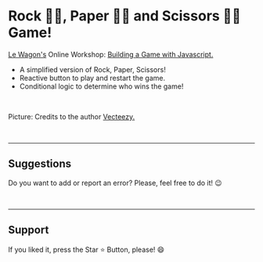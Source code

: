 # Rock 👊🏻, Paper ✋🏻 and Scissors ✌🏻 Game!

[Le Wagon's](https://www.lewagon.com/pt-BR) Online Workshop: [Building a Game with Javascript.](https://app.livestorm.co/lewagon/online-workshop-build-a-game-with-javascript-3-april/live?s=75d61ca7-26f2-4f29-b0e7-fa27d42eb5d9#/chat)

- A simplified version of Rock, Paper, Scissors!
- Reactive button to play and restart the game.
- Conditional logic to determine who wins the game!

<br> 

Picture: Credits to the author [Vecteezy.](https://pt.vecteezy.com/arte-vetorial/691497-rock-paper-scissors-neon-icons) 

<br>
<hr>
<h2> Suggestions </h2>
<p> Do you want to add or report an error? Please, feel free to do it! 😉 </p>



<br>
<hr>
<h2> Support </h2>
<p> If you liked it, press the Star ⭐ Button, please! 😄 </p>
